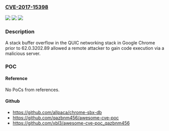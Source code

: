 ### [CVE-2017-15398](https://cve.mitre.org/cgi-bin/cvename.cgi?name=CVE-2017-15398)
![](https://img.shields.io/static/v1?label=Product&message=Google%20Chrome%20prior%20to%2062.0.3202.89%20unknown&color=blue)
![](https://img.shields.io/static/v1?label=Version&message=n%2Fa&color=blue)
![](https://img.shields.io/static/v1?label=Vulnerability&message=Stack%20buffer%20overflow&color=brighgreen)

### Description

A stack buffer overflow in the QUIC networking stack in Google Chrome prior to 62.0.3202.89 allowed a remote attacker to gain code execution via a malicious server.

### POC

#### Reference
No PoCs from references.

#### Github
- https://github.com/allpaca/chrome-sbx-db
- https://github.com/qazbnm456/awesome-cve-poc
- https://github.com/xbl3/awesome-cve-poc_qazbnm456

